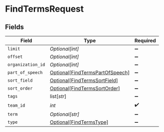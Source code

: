# FindTermsRequest


## Fields

| Field                                                                               | Type                                                                                | Required                                                                            | Description                                                                         |
| ----------------------------------------------------------------------------------- | ----------------------------------------------------------------------------------- | ----------------------------------------------------------------------------------- | ----------------------------------------------------------------------------------- |
| `limit`                                                                             | *Optional[int]*                                                                     | :heavy_minus_sign:                                                                  | N/A                                                                                 |
| `offset`                                                                            | *Optional[int]*                                                                     | :heavy_minus_sign:                                                                  | N/A                                                                                 |
| `organization_id`                                                                   | *Optional[int]*                                                                     | :heavy_minus_sign:                                                                  | N/A                                                                                 |
| `part_of_speech`                                                                    | [Optional[FindTermsPartOfSpeech]](../../models/operations/findtermspartofspeech.md) | :heavy_minus_sign:                                                                  | N/A                                                                                 |
| `sort_field`                                                                        | [Optional[FindTermsSortField]](../../models/operations/findtermssortfield.md)       | :heavy_minus_sign:                                                                  | N/A                                                                                 |
| `sort_order`                                                                        | [Optional[FindTermsSortOrder]](../../models/operations/findtermssortorder.md)       | :heavy_minus_sign:                                                                  | N/A                                                                                 |
| `tags`                                                                              | list[*str*]                                                                         | :heavy_minus_sign:                                                                  | N/A                                                                                 |
| `team_id`                                                                           | *int*                                                                               | :heavy_check_mark:                                                                  | N/A                                                                                 |
| `term`                                                                              | *Optional[str]*                                                                     | :heavy_minus_sign:                                                                  | N/A                                                                                 |
| `type`                                                                              | [Optional[FindTermsType]](../../models/operations/findtermstype.md)                 | :heavy_minus_sign:                                                                  | N/A                                                                                 |